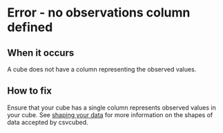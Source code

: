 # Error - no observations column defined

## When it occurs

A cube does not have a column representing the observed values.

## How to fix

Ensure that your cube has a single column represents observed values in your cube. See [shaping your data](../shape-data.md) for more information on the shapes of data accepted by csvcubed.
